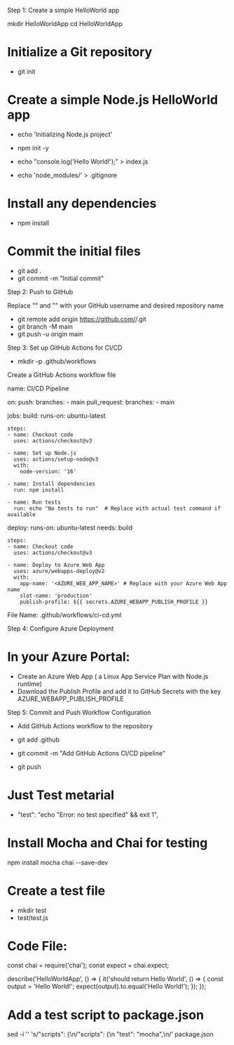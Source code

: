Step 1: Create a simple HelloWorld app

mkdir HelloWorldApp
cd HelloWorldApp

# Initialize a Git repository
- git init

# Create a simple Node.js HelloWorld app
- echo 'Initializing Node.js project'
- npm init -y

- echo "console.log('Hello World!');" > index.js

- echo 'node_modules/' > .gitignore

# Install any dependencies
- npm install

# Commit the initial files
- git add .
- git commit -m "Initial commit"

Step 2: Push to GitHub
 
Replace "<USERNAME>" and "<REPOSITORY>" with your GitHub username and desired repository name

- git remote add origin https://github.com/<USERNAME>/<REPOSITORY>.git
- git branch -M main
- git push -u origin main

Step 3: Set up GitHub Actions for CI/CD

- mkdir -p .github/workflows

Create a GitHub Actions workflow file

name: CI/CD Pipeline

on:
  push:
    branches:
      - main
  pull_request:
    branches:
      - main

jobs:
  build:
    runs-on: ubuntu-latest

    steps:
    - name: Checkout code
      uses: actions/checkout@v3

    - name: Set up Node.js
      uses: actions/setup-node@v3
      with:
        node-version: '16'

    - name: Install dependencies
      run: npm install

    - name: Run tests
      run: echo "No tests to run"  # Replace with actual test command if available

  deploy:
    runs-on: ubuntu-latest
    needs: build

    steps:
    - name: Checkout code
      uses: actions/checkout@v3

    - name: Deploy to Azure Web App
      uses: azure/webapps-deploy@v2
      with:
        app-name: '<AZURE_WEB_APP_NAME>' # Replace with your Azure Web App name
        slot-name: 'production'
        publish-profile: ${{ secrets.AZURE_WEBAPP_PUBLISH_PROFILE }}


File Name: .github/workflows/ci-cd.yml

Step 4: Configure Azure Deployment

# In your Azure Portal:
- Create an Azure Web App ( a Linux App Service Plan with Node.js runtime)
- Download the Publish Profile and add it to GitHub Secrets with the key AZURE_WEBAPP_PUBLISH_PROFILE

Step 5: Commit and Push Workflow Configuration

- Add GitHub Actions workflow to the repository
- git add .github

- git commit -m "Add GitHub Actions CI/CD pipeline"
- git push

# Just Test metarial
- "test": "echo \"Error: no test specified\" && exit 1",

# Install Mocha and Chai for testing
npm install mocha chai --save-dev

# Create a test file
- mkdir test
- test/test.js

# Code File:

const chai = require('chai');
const expect = chai.expect;

describe('HelloWorldApp', () => {
  it('should return Hello World', () => {
    const output = 'Hello World!';
    expect(output).to.equal('Hello World!');
  });
});


# Add a test script to package.json
sed -i '' 's/"scripts": {\n/"scripts": {\n    "test": "mocha",\n/' package.json

